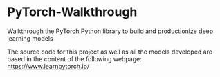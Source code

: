 # PyTorch-Walkthrough
Walkthrough the PyTorch Python library to build and productionize deep learning models


The source code for this project as well as all the models developed are based in the content of the following webpage: https://www.learnpytorch.io/

